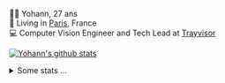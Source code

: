 <p>
  👨🏻 <bold>Yohann</bold>, 27 ans<br/>
  💼 Living in <a href="https://www.google.com/maps?q=paris">Paris</a>, France<br/>
  💻 Computer Vision Engineer and Tech Lead at <a href="https://trayvisor.com/">Trayvisor</a><br/>
</p>

<a href="https://github.com/anuraghazra/github-readme-stats"><img align="center" src="https://github-readme-stats-go94hl40s-yohann84l.vercel.app//api?username=yohann84L&show_icons=true&include_all_commits=true" alt="Yohann's github stats" /> </a>


<details>
  <summary>Some stats ...</summary><br/>
  

<!--START_SECTION:waka-->
![Code Time](http://img.shields.io/badge/Code%20Time-681%20hrs%2010%20mins-blue)

![Profile Views](http://img.shields.io/badge/Profile%20Views-0-blue)

**🐱 My GitHub Data** 

> 📦 440.6 kB Used in GitHub's Storage 
 > 
> 🏆 481 Contributions in the Year 2023
 > 
> 🚫 Not Opted to Hire
 > 
> 📜 24 Public Repositories 
 > 
> 🔑 21 Private Repositories 
 > 
**I'm an Early 🐤** 

```text
🌞 Morning                10381 commits       ████████░░░░░░░░░░░░░░░░░   31.26 % 
🌆 Daytime                18838 commits       ██████████████░░░░░░░░░░░   56.72 % 
🌃 Evening                3835 commits        ███░░░░░░░░░░░░░░░░░░░░░░   11.55 % 
🌙 Night                  157 commits         ░░░░░░░░░░░░░░░░░░░░░░░░░   00.47 % 
```
📅 **I'm Most Productive on Wednesday** 

```text
Monday                   6139 commits        █████░░░░░░░░░░░░░░░░░░░░   18.48 % 
Tuesday                  6088 commits        █████░░░░░░░░░░░░░░░░░░░░   18.33 % 
Wednesday                7464 commits        ██████░░░░░░░░░░░░░░░░░░░   22.47 % 
Thursday                 7258 commits        █████░░░░░░░░░░░░░░░░░░░░   21.85 % 
Friday                   5859 commits        ████░░░░░░░░░░░░░░░░░░░░░   17.64 % 
Saturday                 145 commits         ░░░░░░░░░░░░░░░░░░░░░░░░░   00.44 % 
Sunday                   258 commits         ░░░░░░░░░░░░░░░░░░░░░░░░░   00.78 % 
```


📊 **This Week I Spent My Time On** 

```text
🕑︎ Time Zone: Europe/Paris

💬 Programming Languages: 
Python                   6 hrs 56 mins       ████████████░░░░░░░░░░░░░   49.66 % 
SQL                      2 hrs 14 mins       ████░░░░░░░░░░░░░░░░░░░░░   16.08 % 
JavaScript               2 hrs 7 mins        ████░░░░░░░░░░░░░░░░░░░░░   15.23 % 
Jupyter                  1 hr 43 mins        ███░░░░░░░░░░░░░░░░░░░░░░   12.38 % 
YAML                     27 mins             █░░░░░░░░░░░░░░░░░░░░░░░░   03.28 % 

🔥 Editors: 
PyCharm                  11 hrs 40 mins      █████████████████████░░░░   83.45 % 
WebStorm                 2 hrs 10 mins       ████░░░░░░░░░░░░░░░░░░░░░   15.52 % 
VS Code                  8 mins              ░░░░░░░░░░░░░░░░░░░░░░░░░   01.03 % 

💻 Operating System: 
Mac                      13 hrs 59 mins      █████████████████████████   100.00 % 
```

**I Mostly Code in Python** 

```text
Python                   20 repos            ████████████░░░░░░░░░░░░░   50.00 % 
Jupyter Notebook         4 repos             ██░░░░░░░░░░░░░░░░░░░░░░░   10.00 % 
HTML                     2 repos             █░░░░░░░░░░░░░░░░░░░░░░░░   05.00 % 
JavaScript               2 repos             █░░░░░░░░░░░░░░░░░░░░░░░░   05.00 % 
Shell                    1 repo              █░░░░░░░░░░░░░░░░░░░░░░░░   02.50 % 
```




 Last Updated on 20/07/2023 00:31:39 UTC
<!--END_SECTION:waka-->
